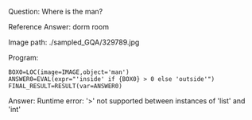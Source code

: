 Question: Where is the man?

Reference Answer: dorm room

Image path: ./sampled_GQA/329789.jpg

Program:

```
BOX0=LOC(image=IMAGE,object='man')
ANSWER0=EVAL(expr="'inside' if {BOX0} > 0 else 'outside'")
FINAL_RESULT=RESULT(var=ANSWER0)
```
Answer: Runtime error: '>' not supported between instances of 'list' and 'int'


